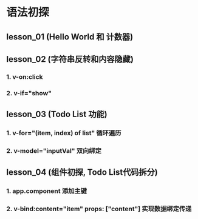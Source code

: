 # 语法初探

## lesson_01 (Hello World 和 计数器)

## lesson_02 (字符串反转和内容隐藏)
### 1. v-on:click
### 2. v-if="show"

## lesson_03 (Todo List 功能)
### 1. v-for="(item, index) of list" 循环遍历
### 2. v-model="inputVal"  双向绑定

## lesson_04 (组件初探, Todo List代码拆分)

### 1. app.component 添加主键
### 2.  v-bind:content="item"  props: ["content"] 实现数据绑定传递
